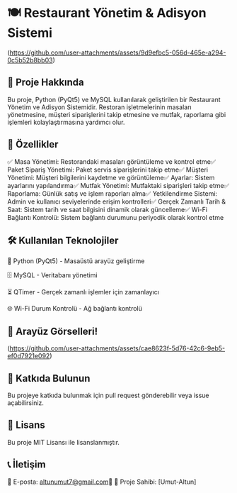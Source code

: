 # 🍽️ Restaurant Yönetim & Adisyon Sistemi

(https://github.com/user-attachments/assets/9d9efbc5-056d-465e-a294-0c5b52b8bb03)

## 📌 Proje Hakkında

Bu proje, Python (PyQt5) ve MySQL kullanılarak geliştirilen bir Restaurant Yönetim ve Adisyon Sistemidir. Restoran işletmelerinin masaları yönetmesine, müşteri siparişlerini takip etmesine ve mutfak, raporlama gibi işlemleri kolaylaştırmasına yardımcı olur.

## 🚀 Özellikler

✅ Masa Yönetimi: Restorandaki masaları görüntüleme ve kontrol etme✅ Paket Sipariş Yönetimi: Paket servis siparişlerini takip etme✅ Müşteri Yönetimi: Müşteri bilgilerini kaydetme ve görüntüleme✅ Ayarlar: Sistem ayarlarını yapılandırma✅ Mutfak Yönetimi: Mutfaktaki siparişleri takip etme✅ Raporlama: Günlük satış ve işlem raporları alma✅ Yetkilendirme Sistemi: Admin ve kullanıcı seviyelerinde erişim kontrolleri✅ Gerçek Zamanlı Tarih & Saat: Sistem tarih ve saat bilgisini dinamik olarak güncelleme✅ Wi-Fi Bağlantı Kontrolü: Sistem bağlantı durumunu periyodik olarak kontrol etme

## 🛠️ Kullanılan Teknolojiler

🐍 Python (PyQt5) - Masaüstü arayüz geliştirme

🗄️ MySQL - Veritabanı yönetimi

⏳ QTimer - Gerçek zamanlı işlemler için zamanlayıcı

🌐 Wi-Fi Durum Kontrolü - Ağ bağlantı kontrolü


## 📸 Arayüz Görselleri!
(https://github.com/user-attachments/assets/cae8623f-5d76-42c6-9eb5-ef0d7921e092)

## 🤝 Katkıda Bulunun
Bu projeye katkıda bulunmak için pull request gönderebilir veya issue açabilirsiniz.

## 📜 Lisans
Bu proje MIT Lisansı ile lisanslanmıştır.

## 📞 İletişim
📧 E-posta: altunumut7@gmail.com🔗 
🎯 Proje Sahibi: [Umut-Altun]

